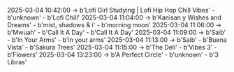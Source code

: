 2025-03-04 10:42:00 -> b'Lofi Girl Studying | Lofi Hip Hop Chill Vibes' - b'unknown' - b'Lofi Chill'
2025-03-04 11:04:00 -> b'Kanisan y Wishes and Dreams' - b'mist, shadows & i' - b'morning moon'
2025-03-04 11:06:00 -> b'Mwuah' - b'Call It A Day' - b'Call It A Day'
2025-03-04 11:09:00 -> b'Saib' - b'In Your Arms' - b'in your arms'
2025-03-04 11:13:00 -> b'Saib' - b'Buena Vista' - b'Sakura Trees'
2025-03-04 11:15:00 -> b'The Deli' - b'Vibes 3' - b'Flowers'
2025-03-04 13:23:00 -> b'A Perfect Circle' - b'unknown' - b'3 Libras'
